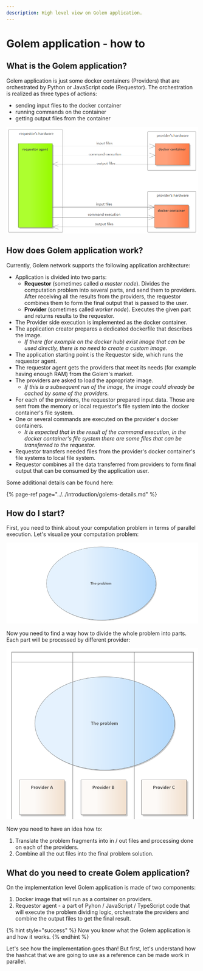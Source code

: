 ```yaml
---
description: High level view on Golem application.
---
```


# Golem application - how to

## What is the Golem application?

Golem application is just some docker containers \(Providers\) that are orchestrated by Python or JavaScript code \(Requestor\). The orchestration is realized as three types of actions: 

* sending input files to the docker container
* running commands on the container
* getting output files from the container 

![](../../.gitbook/assets/image%20%281%29.png)

## How does Golem application work?

Currently, Golem network supports the following application architecture:

* Application is divided into two parts:
  * **Requestor** \(sometimes called _a_ _master node_\). Divides the computation problem into several parts, and send them to providers. After receiving all the results from the providers, the requestor combines them to form the final output that is passed to the user.
  * **Provider** \(sometimes called _worker node_\). Executes the given part and returns results to the requestor.
* The Provider side execution is implemented as the docker container.
* The application creator prepares a dedicated dockerfile that describes the image. 
  * _If there \(for example on the docker hub\) exist image that can be used directly, there is no need to create a custom image._
* The application starting point is the Requestor side, which runs the requestor agent.
* The requestor agent gets the providers that meet its needs \(for example having enough RAM\) from the Golem's market. 
* The providers are asked to load the appropriate image. 
  * _If this is a subsequent run of the image, the image could already be cached by some of the providers._ 
* For each of the providers, the requestor prepared input data. Those are sent from the memory or local requestor's file system into the docker container's file system.
* One or several commands are executed on the provider's docker containers.
  * _It is expected that in the result of the command execution, in the docker container's file system there are some files that can be transferred to the requestor._
* Requestor transfers needed files from the provider's docker container's file systems to local file system.
* Requestor combines all the data transferred from providers to form final output that can be consumed by the application user.

Some additional details can be found here:

{% page-ref page="../../introduction/golems-details.md" %}

## How do I start?

First, you need to think about your computation problem in terms of parallel execution. Let's visualize your computation problem:

![](../../.gitbook/assets/image%20%288%29.png)

Now you need to find a way how to divide the whole problem into parts. Each part will be processed by different provider:

![](../../.gitbook/assets/image%20%287%29.png)

Now you need to have an idea how to:

1. Translate the problem fragments into in / out files and processing done on each of the providers.
2. Combine all the out files into the final problem solution.

## What do you need to create Golem application?

On the implementation level Golem application is made of two components:

1. Docker image that will run as a container on providers.
2. Requestor agent - a part of Pyhon / JavaScript / TypeScript code that will execute the problem dividing logic, orchestrate the providers and combine the output files to get the final result.

{% hint style="success" %}
Now you know what the Golem application is and how it works. 
{% endhint %}

Let's see how the implementation goes than! But first, let's understand how the hashcat that we are going to use as a reference can be made work in parallel.

